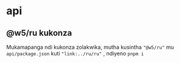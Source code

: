 # api

## @w5/ru kukonza

Mukamapanga ndi kukonza zolakwika, mutha kusintha `"@w5/ru"` mu `api/package.json` kuti `"link:../ru/ru"` , ndiyeno `pnpm i`
